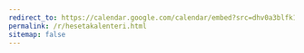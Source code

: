 ```yaml
---
redirect_to: https://calendar.google.com/calendar/embed?src=dhv0a3blfk1so9nvq8f3r0dsu8%40group.calendar.google.com
permalink: /r/hesetakalenteri.html
sitemap: false
---
```

